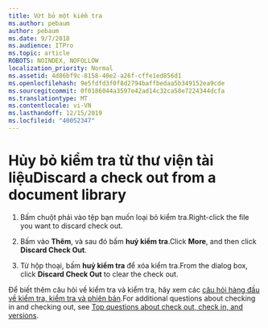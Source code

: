 ```yaml
---
title: Vứt bỏ một kiểm tra
ms.author: pebaum
author: pebaum
ms.date: 9/7/2018
ms.audience: ITPro
ms.topic: article
ROBOTS: NOINDEX, NOFOLLOW
localization_priority: Normal
ms.assetid: 4d86bf9c-8158-40e2-a26f-cffe1ed856d1
ms.openlocfilehash: 9e5fdfd3f0f8d2794baffbedaa5b349152ea9cde
ms.sourcegitcommit: 0f0186044a3597e42ad14c32ca58e7224344dcfa
ms.translationtype: MT
ms.contentlocale: vi-VN
ms.lasthandoff: 12/15/2019
ms.locfileid: "40052347"
---
```

# <a name="discard-a-check-out-from-a-document-library"></a><span data-ttu-id="5ff0f-102">Hủy bỏ kiểm tra từ thư viện tài liệu</span><span class="sxs-lookup"><span data-stu-id="5ff0f-102">Discard a check out from a document library</span></span>

1. <span data-ttu-id="5ff0f-103">Bấm chuột phải vào tệp bạn muốn loại bỏ kiểm tra.</span><span class="sxs-lookup"><span data-stu-id="5ff0f-103">Right-click the file you want to discard check out.</span></span>
    
2. <span data-ttu-id="5ff0f-104">Bấm vào **Thêm**, và sau đó bấm **huỷ kiểm tra**.</span><span class="sxs-lookup"><span data-stu-id="5ff0f-104">Click **More**, and then click **Discard Check Out**.</span></span> 
    
3. <span data-ttu-id="5ff0f-105">Từ hộp thoại, bấm **huỷ kiểm tra** để xóa kiểm tra.</span><span class="sxs-lookup"><span data-stu-id="5ff0f-105">From the dialog box, click **Discard Check Out** to clear the check out.</span></span> 
    
<span data-ttu-id="5ff0f-106">Để biết thêm câu hỏi về kiểm tra và kiểm tra, hãy xem các [câu hỏi hàng đầu về kiểm tra, kiểm tra và phiên bản](https://go.microsoft.com/fwlink/?linkid=2018786).</span><span class="sxs-lookup"><span data-stu-id="5ff0f-106">For additional questions about checking in and checking out, see [Top questions about check out, check in, and versions](https://go.microsoft.com/fwlink/?linkid=2018786).</span></span>
  

